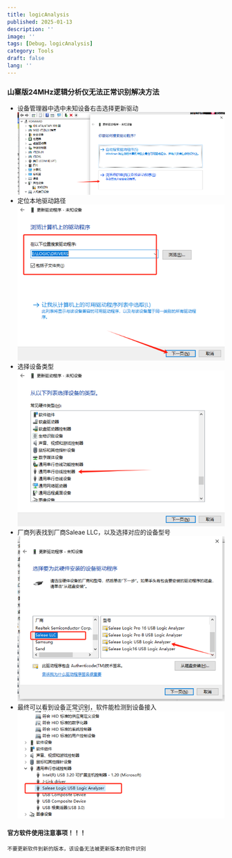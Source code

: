 ```yaml
---
title: logicAnalysis
published: 2025-01-13
description: ''
image: ''
tags: [Debug，logicAnalysis]
category: Tools
draft: false 
lang: ''
---
```

### 山寨版24MHz逻辑分析仪无法正常识别解决方法
 - 设备管理器中选中未知设备右击选择更新驱动
 ![Image](./demo/logic0.png)
 - 定位本地驱动路径
  ![Image](./demo/logic1.png)
 - 选择设备类型
   ![Image](./demo/logic2.png)
 - 厂商列表找到厂商Saleae LLC，以及选择对应的设备型号
    ![Image](./demo/logic3.png)
 - 最终可以看到设备正常识别，软件能检测到设备接入
    ![Image](./demo/logic4.png)
 
 #### 官方软件使用注意事项！！！
    不要更新软件到新的版本，该设备无法被更新版本的软件识别